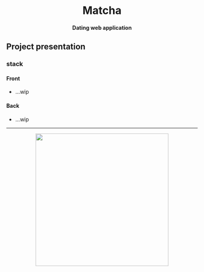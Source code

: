 <p align="center">
<h1 align="center">Matcha</h1>
<h4 align="center">Dating web application</h4>
<p align="center">

## Project presentation

### stack

#### Front

- ...wip

#### Back

- ...wip

---

<div align="center">
<img src="https://media.giphy.com/media/TOhTGM1xJ77bZwnNCy/giphy.gif" width="350"/>
</div>
